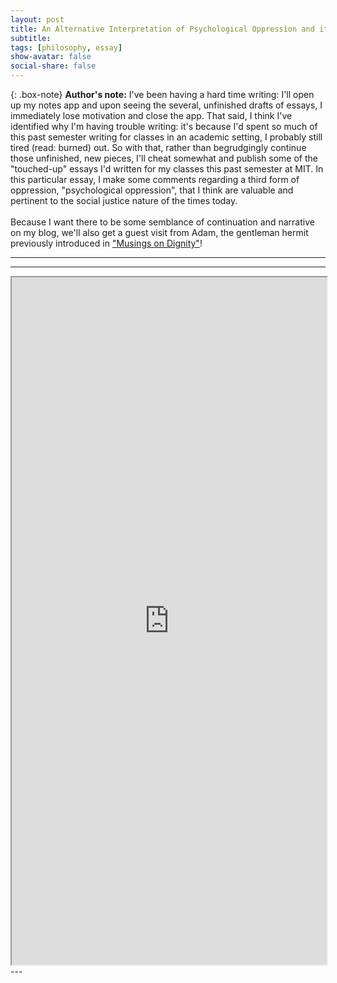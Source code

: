 ```yaml
---
layout: post
title: An Alternative Interpretation of Psychological Oppression and its Consequences
subtitle: 
tags: [philosophy, essay]
show-avatar: false
social-share: false
---
```


{: .box-note}
**Author's note:** I've been having a hard time writing: I'll open up my notes app and upon seeing the several, unfinished drafts of essays, I immediately lose motivation and close the app. That said, I think I've identified why I'm having trouble writing: it's because I'd spent so much of this past semester writing for classes in an academic setting, I probably still tired (read: burned) out. So with that, rather than begrudgingly continue those unfinished, new pieces, I'll cheat somewhat and publish some of the "touched-up" essays I'd written for my classes this past semester at MIT. In this particular essay, I make some comments regarding a third form of oppression, "psychological oppression", that I think are valuable and pertinent to the social justice nature of the times today. <br><br> Because I want there to be some semblance of continuation and narrative on my blog, we'll also get a guest visit from Adam, the gentleman hermit previously introduced in ["Musings on Dignity"](/2020-03-23-dignity)! 
<br>

---
---

<iframe src="https://drive.google.com/file/d/1_HNfKRTjm19TXANd0ooZfnkROaaKmGfH/preview" width="100%" height="1100px"></iframe>
---
